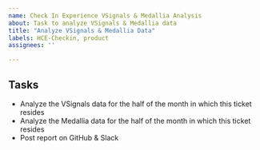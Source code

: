 ```yaml
---
name: Check In Experience VSignals & Medallia Analysis
about: Task to analyze VSignals & Medallia data
title: "Analyze VSignals & Medallia Data"
labels: HCE-Checkin, product
assignees: ''

---
```


## Tasks
- Analyze the VSignals data for the half of the month in which this ticket resides
- Analyze the Medallia data for the half of the month in which this ticket resides
- Post report on GitHub & Slack
